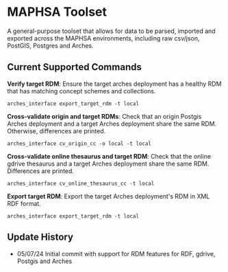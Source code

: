 
# MAPHSA Toolset

A general-purpose toolset that allows for data to be parsed, imported and exported across the MAPHSA environments, including raw csv/json, PostGIS, Postgres and Arches.


## Current Supported Commands

**Verify target RDM**: Ensure the target arches deployment has a healthy RDM that has matching concept schemes and collections.

```arches_interface export_target_rdm -t local```

**Cross-validate origin and target RDMs**: Check that an origin Postgis Arches deployment and a target Arches deployment share the same RDM. Otherwise, differences are printed.

```arches_interface cv_origin_cc -o local -t local```

**Cross-validate online thesaurus and target RDM**: Check that the online gdrive thesaurus and a target Arches deployment share the same RDM. Differences are printed.

```arches_interface cv_online_thesaurus_cc -t local```

**Export target RDM**: Export the target Arches deployment's RDM in XML RDF format.

```arches_interface export_target_rdm -t local```

## Update History

* 05/07/24 Initial commit with support for RDM features for RDF, gdrive, Postgis and Arches